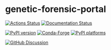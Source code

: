 # genetic-forensic-portal

[![Actions Status][actions-badge]][actions-link]
[![Documentation Status][rtd-badge]][rtd-link]

[![PyPI version][pypi-version]][pypi-link]
[![Conda-Forge][conda-badge]][conda-link]
[![PyPI platforms][pypi-platforms]][pypi-link]

[![GitHub Discussion][github-discussions-badge]][github-discussions-link]

<!-- SPHINX-START -->

<!-- prettier-ignore-start -->
[actions-badge]:            https://github.com/uw-ssec/genetic-forensic-portal/workflows/CI/badge.svg
[actions-link]:             https://github.com/uw-ssec/genetic-forensic-portal/actions
[conda-badge]:              https://img.shields.io/conda/vn/conda-forge/genetic-forensic-portal
[conda-link]:               https://github.com/conda-forge/genetic-forensic-portal-feedstock
[github-discussions-badge]: https://img.shields.io/static/v1?label=Discussions&message=Ask&color=blue&logo=github
[github-discussions-link]:  https://github.com/uw-ssec/genetic-forensic-portal/discussions
[pypi-link]:                https://pypi.org/project/genetic-forensic-portal/
[pypi-platforms]:           https://img.shields.io/pypi/pyversions/genetic-forensic-portal
[pypi-version]:             https://img.shields.io/pypi/v/genetic-forensic-portal
[rtd-badge]:                https://readthedocs.org/projects/genetic-forensic-portal/badge/?version=latest
[rtd-link]:                 https://genetic-forensic-portal.readthedocs.io/en/latest/?badge=latest

<!-- prettier-ignore-end -->
